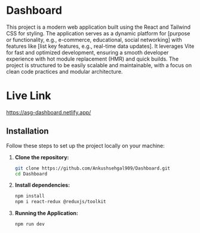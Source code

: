 # Dashboard

This project is a modern web application built using the React and Tailwind CSS for styling. The application serves as a dynamic platform for [purpose or functionality, e.g., e-commerce, educational, social networking] with features like [list key features, e.g., real-time data updates]. It leverages Vite for fast and optimized development, ensuring a smooth developer experience with hot module replacement (HMR) and quick builds. The project is structured to be easily scalable and maintainable, with a focus on clean code practices and modular architecture.
# Live Link
https://asg-dashboard.netlify.app/

## Installation

Follow these steps to set up the project locally on your machine:

1. **Clone the repository:**

   ```bash
   git clone https://github.com/Ankushsehgal909/Dashboard.git
   cd Dashboard

2. **Install dependencies:**

   ```bash
   npm install
   npm i react-redux @reduxjs/toolkit

3. **Running the Application:**

   ```bash
   npm run dev

